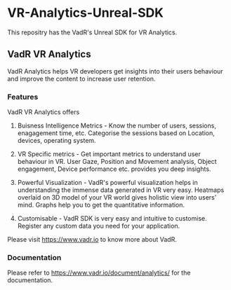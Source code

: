 # VR-Analytics-Unreal-SDK

This repositry has the VadR's Unreal SDK for VR Analytics.

## VadR VR Analytics

VadR Analytics helps VR developers get insights into their users behaviour and improve the content to increase user retention. 

### Features

VadR VR Analytics offers 

1. Buisness Intelligence Metrics - Know the number of users, sessions, enagagement time, etc. Categorise the sessions based on Location, devices, operating system.

2. VR Specific metrics - Get important metrics to understand user behaviour in VR. User Gaze, Position and Movement analysis, Object engagement, Device performance etc. provides you deep insights.

3. Powerful Visualization - VadR's powerful visualization helps in understanding the immense data generated in VR very easy. Heatmaps overlaid on 3D model of your VR world gives holistic view into users’ mind. Graphs help you to get the quantitative information.

4. Customisable - VadR SDK is very easy and intuitive to customise. Register any custom data you need for your application.

Please visit https://www.vadr.io to know more about VadR.

### Documentation

Please refer to https://www.vadr.io/document/analytics/ for the documentation.

